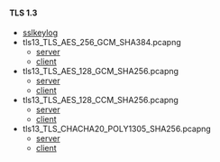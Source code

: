 #### TLS 1.3

- [sslkeylog](sslkeylog)
- tls13_TLS_AES_256_GCM_SHA384.pcapng
  - [server](README_tls13_TLS_AES_256_GCM_SHA384_server.md)
  - [client](README_tls13_TLS_AES_256_GCM_SHA384_client.md)
- tls13_TLS_AES_128_GCM_SHA256.pcapng
  - [server](README_tls13_TLS_AES_128_GCM_SHA256_server.md)
  - [client](README_tls13_TLS_AES_128_GCM_SHA256_client.md)
- tls13_TLS_AES_128_CCM_SHA256.pcapng
  - [server](README_tls13_TLS_AES_128_CCM_SHA256_server.md)
  - [client](README_tls13_TLS_AES_128_CCM_SHA256_client.md)
- tls13_TLS_CHACHA20_POLY1305_SHA256.pcapng
  - [server](README_tls13_TLS_CHACHA20_POLY1305_SHA256_server.md)
  - [client](README_tls13_TLS_CHACHA20_POLY1305_SHA256_client.md)
